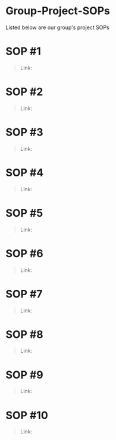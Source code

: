 # Group-Project-SOPs
Listed below are our group's project SOPs


# SOP #1
>Link: 

# SOP #2
>Link: 

# SOP #3
>Link: 

# SOP #4
>Link: 

# SOP #5
>Link:

# SOP #6
>Link:

# SOP #7
>Link:

# SOP #8
>Link:

# SOP #9
>Link:

# SOP #10
>Link:

